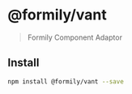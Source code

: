 # @formily/vant

> Formily Component Adaptor

## Install

```bash
npm install @formily/vant --save
```
